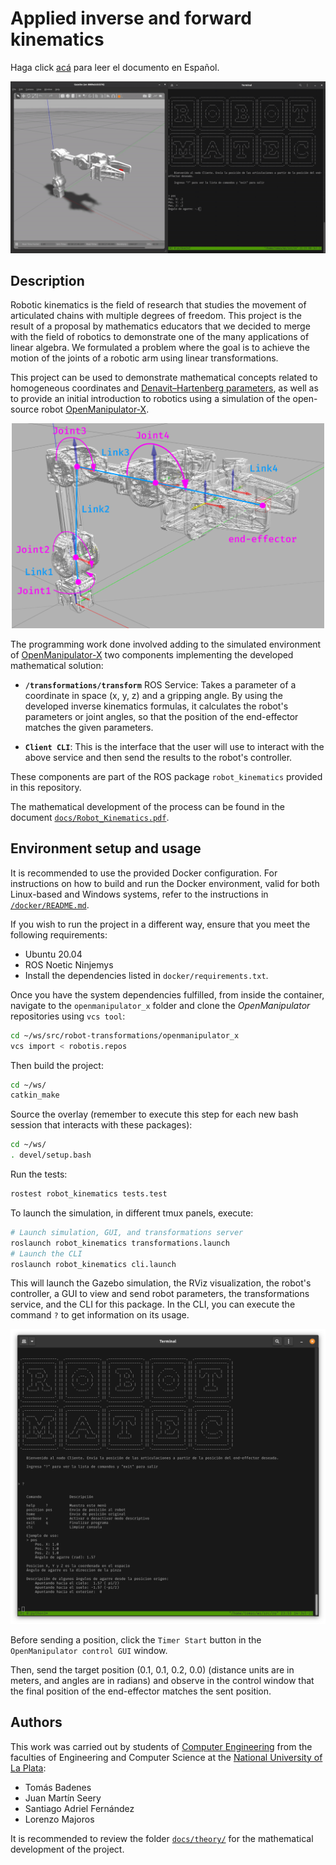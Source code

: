 # Applied inverse and forward kinematics

Haga click [acá](https://github.com/b-Tomas/robot-kinematics/blob/main/README.es-AR.md) para leer el documento en Español.

<p align="center">
  <img src="docs/demo.gif" />
</p>

## Description

Robotic kinematics is the field of research that studies the movement of articulated chains
with multiple degrees of freedom. This project is the result of a proposal by mathematics
educators that we decided to merge with the field of robotics to demonstrate one of the many
applications of linear algebra. We formulated a problem where the goal is to achieve the motion
of the joints of a robotic arm using linear transformations.

This project can be used to demonstrate mathematical concepts related to homogeneous
coordinates and [Denavit–Hartenberg parameters](**https://en.wikipedia.org/wiki/Denavit%E2%80%93Hartenberg_parameters**),
as well as to provide an initial introduction to robotics using a simulation of the open-source robot
[OpenManipulator-X](https://emanual.robotis.com/docs/en/platform/openmanipulator_x/overview/).

<p align="center">
  <img src="docs/diagram_annotated.png" width="500" />
</p>

The programming work done involved adding to the simulated environment of
[OpenManipulator-X](https://emanual.robotis.com/docs/en/platform/openmanipulator_x/overview/)
two components implementing the developed mathematical solution:

- **`/transformations/transform`** ROS Service: Takes a parameter of a coordinate in space (x, y, z)
and a gripping angle. By using the developed inverse kinematics formulas, it calculates the robot's 
parameters or joint angles, so that the position of the end-effector matches the given parameters.

- **`Client CLI`**: This is the interface that the user will use to interact with the above service 
and then send the results to the robot's controller.

These components are part of the ROS package `robot_kinematics` provided in this repository.

The mathematical development of the process can be found in the document [`docs/Robot_Kinematics.pdf`](https://github.com/b-Tomas/robot-kinematics/blob/main/docs/theory/robot-kinematics.pdf).

## Environment setup and usage

It is recommended to use the provided Docker configuration. For instructions on how to build and run the 
Docker environment, valid for both Linux-based and Windows systems, refer to the instructions in [`/docker/README.md`](https://github.com/b-Tomas/robot-kinematics/blob/main/docker/README.md).

If you wish to run the project in a different way, ensure that you meet the following requirements:
* Ubuntu 20.04
* ROS Noetic Ninjemys
* Install the dependencies listed in `docker/requirements.txt`.

Once you have the system dependencies fulfilled, from inside the container, navigate to the `openmanipulator_x` 
folder and clone the _OpenManipulator_ repositories using `vcs tool`:

```sh
cd ~/ws/src/robot-transformations/openmanipulator_x
vcs import < robotis.repos
```

Then build the project:

```sh
cd ~/ws/
catkin_make
```

Source the overlay (remember to execute this step for each new bash session that interacts with these packages):

```sh
cd ~/ws/
. devel/setup.bash
```

Run the tests:

```sh
rostest robot_kinematics tests.test
```

To launch the simulation, in different tmux panels, execute:

```sh
# Launch simulation, GUI, and transformations server
roslaunch robot_kinematics transformations.launch
# Launch the CLI
roslaunch robot_kinematics cli.launch
```

This will launch the Gazebo simulation, the RViz visualization, the robot's controller, a GUI to view and 
send robot parameters, the transformations service, and the CLI for this package. In the CLI, you can execute 
the command `?` to get information on its usage.

<p align="center">
  <img src="docs/cli.png" />
</p>

Before sending a position, click the `Timer Start` button in the `OpenManipulator control GUI` window.

Then, send the target position (0.1, 0.1, 0.2, 0.0) (distance units are in meters, and angles are in radians)
and observe in the control window that the final position of the end-effector matches the sent position.

## Authors

This work was carried out by students of [Computer Engineering](https://ic.info.unlp.edu.ar/) from the faculties 
of Engineering and Computer Science at the [National University of La Plata](https://unlp.edu.ar):

- Tomás Badenes
- Juan Martín Seery
- Santiago Adriel Fernández
- Lorenzo Majoros

It is recommended to review the folder [`docs/theory/`](https://github.com/b-Tomas/robot-kinematics/tree/main/docs/theory) 
for the mathematical development of the project.
